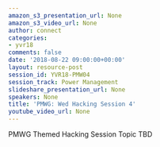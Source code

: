 ```yaml
---
amazon_s3_presentation_url: None
amazon_s3_video_url: None
author: connect
categories:
- yvr18
comments: false
date: '2018-08-22 09:00:00+00:00'
layout: resource-post
session_id: YVR18-PMW04
session_track: Power Management
slideshare_presentation_url: None
speakers: None
title: 'PMWG: Wed Hacking Session 4'
youtube_video_url: None
---
```


PMWG Themed Hacking Session Topic TBD